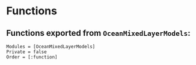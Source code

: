 # Functions

## Functions exported from `OceanMixedLayerModels`:

```@autodocs
Modules = [OceanMixedLayerModels]
Private = false
Order = [:function]
```

